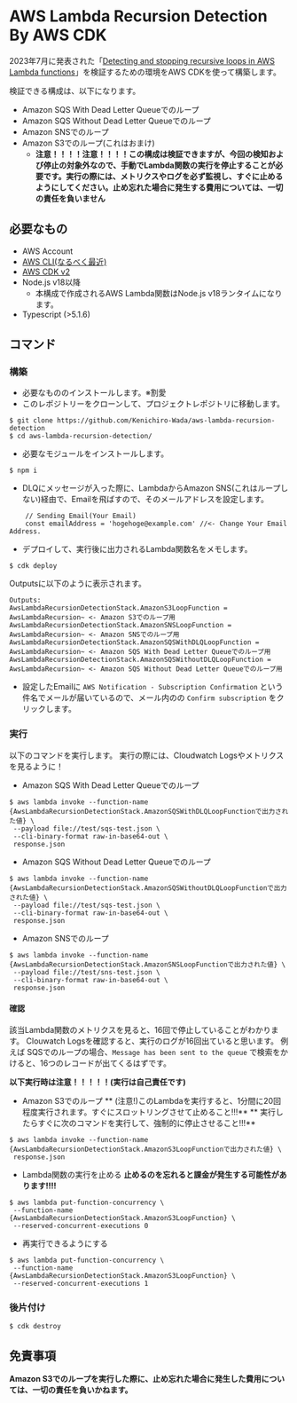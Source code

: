 # AWS Lambda Recursion Detection By AWS CDK
2023年7月に発表された「[Detecting and stopping recursive loops in AWS Lambda functions](https://aws.amazon.com/blogs/compute/detecting-and-stopping-recursive-loops-in-aws-lambda-functions/)」を検証するための環境をAWS CDKを使って構築します。

検証できる構成は、以下になります。
- Amazon SQS With Dead Letter Queueでのループ
- Amazon SQS Without Dead Letter Queueでのループ
- Amazon SNSでのループ
- Amazon S3でのループ(これはおまけ)
    - **注意！！！！注意！！！！この構成は検証できますが、今回の検知および停止の対象外なので、手動でLambda関数の実行を停止することが必要です。実行の際には、メトリクスやログを必ず監視し、すぐに止めるようにしてください。止め忘れた場合に発生する費用については、一切の責任を負いません**

## 必要なもの
- AWS Account
- [AWS CLI(なるべく最近)](https://docs.aws.amazon.com/ja_jp/cli/latest/userguide/getting-started-install.html)
- [AWS CDK v2](https://docs.aws.amazon.com/ja_jp/cdk/v2/guide/getting_started.html)
- Node.js v18以降
    - 本構成で作成されるAWS Lambda関数はNode.js v18ランタイムになります。
- Typescript (>5.1.6)

## コマンド
### 構築
- 必要なもののインストールします。※割愛
- このレポジトリーをクローンして、プロジェクトレポジトリに移動します。

```
$ git clone https://github.com/Kenichiro-Wada/aws-lambda-recursion-detection
$ cd aws-lambda-recursion-detection/
```

- 必要なモジュールをインストールします。

`$ npm i`

- DLQにメッセージが入った際に、LambdaからAmazon SNS(これはループしない)経由で、Emailを飛ばすので、そのメールアドレスを設定します。
```
    // Sending Email(Your Email)
    const emailAddress = 'hogehoge@example.com' //<- Change Your Email Address.
```

- デプロイして、実行後に出力されるLambda関数名をメモします。

`$ cdk deploy`

Outputsに以下のように表示されます。

```
Outputs:
AwsLambdaRecursionDetectionStack.AmazonS3LoopFunction = AwsLambdaRecursion~ <- Amazon S3でのループ用
AwsLambdaRecursionDetectionStack.AmazonSNSLoopFunction = AwsLambdaRecursion~ <- Amazon SNSでのループ用
AwsLambdaRecursionDetectionStack.AmazonSQSWithDLQLoopFunction = AwsLambdaRecursion~ <- Amazon SQS With Dead Letter Queueでのループ用
AwsLambdaRecursionDetectionStack.AmazonSQSWithoutDLQLoopFunction = AwsLambdaRecursion~ <- Amazon SQS Without Dead Letter Queueでのループ用
```

- 設定したEmailに `AWS Notification - Subscription Confirmation` という件名でメールが届いているので、メール内のの `Confirm subscription` をクリックします。

### 実行
以下のコマンドを実行します。
実行の際には、Cloudwatch Logsやメトリクスを見るように！

- Amazon SQS With Dead Letter Queueでのループ

```
$ aws lambda invoke --function-name {AwsLambdaRecursionDetectionStack.AmazonSQSWithDLQLoopFunctionで出力された値} \
 --payload file://test/sqs-test.json \
 --cli-binary-format raw-in-base64-out \
 response.json
```

- Amazon SQS Without Dead Letter Queueでのループ

```
$ aws lambda invoke --function-name {AwsLambdaRecursionDetectionStack.AmazonSQSWithoutDLQLoopFunctionで出力された値} \
 --payload file://test/sqs-test.json \
 --cli-binary-format raw-in-base64-out \
 response.json
```

- Amazon SNSでのループ

```
$ aws lambda invoke --function-name {AwsLambdaRecursionDetectionStack.AmazonSNSLoopFunctionで出力された値} \
 --payload file://test/sns-test.json \
 --cli-binary-format raw-in-base64-out \
 response.json
```

#### 確認
該当Lambda関数のメトリクスを見ると、16回で停止していることがわかります。
Clouwatch Logsを確認すると、実行のログが16回出ていると思います。
例えば SQSでのループの場合、`Message has been sent to the queue` で検索をかけると、16つのレコードが出てくるはずです。

**以下実行時は注意！！！！！(実行は自己責任です)**

- Amazon S3でのループ
** (注意!)このLambdaを実行すると、1分間に20回程度実行されます。すぐにスロットリングさせて止めること!!!**
** 実行したらすぐに次のコマンドを実行して、強制的に停止させること!!!**

```
$ aws lambda invoke --function-name {AwsLambdaRecursionDetectionStack.AmazonS3LoopFunctionで出力された値} \
 response.json
```

- Lambda関数の実行を止める
**止めるのを忘れると課金が発生する可能性があります!!!!**

```
$ aws lambda put-function-concurrency \
 --function-name {AwsLambdaRecursionDetectionStack.AmazonS3LoopFunction} \
 --reserved-concurrent-executions 0
```

- 再実行できるようにする

```
$ aws lambda put-function-concurrency \
 --function-name {AwsLambdaRecursionDetectionStack.AmazonS3LoopFunction} \
 --reserved-concurrent-executions 1
```

### 後片付け

`$ cdk destroy`

## 免責事項
**Amazon S3でのループを実行した際に、止め忘れた場合に発生した費用については、一切の責任を負いかねます。**
